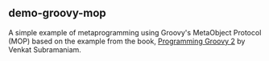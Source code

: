 ## demo-groovy-mop
A simple example of metaprogramming using Groovy's MetaObject Protocol (MOP) based on the example from the book, [Programming Groovy 2](https://pragprog.com/book/vslg2/programming-groovy-2) by Venkat Subramaniam.